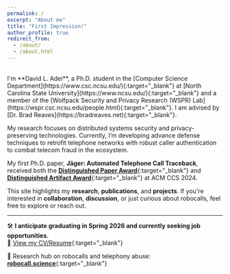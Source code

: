 ```yaml
---
permalink: /
excerpt: "About me"
title: "First Impression!"
author_profile: true
redirect_from: 
  - /about/
  - /about.html
---
```

<br/>
I'm **David L. Adei**, a Ph.D. student in the [Computer Science Department](https://www.csc.ncsu.edu/){:target="_blank"} at [North Carolina State University](https://www.ncsu.edu/){:target="_blank"} and a member of the [Wolfpack Security and Privacy Research (WSPR) Lab](https://wspr.csc.ncsu.edu/people.html){:target="_blank"}. I am advised by [Dr. Brad Reaves](https://bradreaves.net){:target="_blank"}.

My research focuses on distributed systems security and privacy-preserving technologies. Currently, I’m developing advance defense techniques to retrofit telephone networks with robust caller authentication to combat telecom fraud in the ecosystem.

My first Ph.D. paper, **Jäger: Automated Telephone Call Traceback**, received both the [**Distinguished Paper Award**](https://www.sigsac.org/ccs/CCS2024/program/awards.html#:~:text=Kim%2C%20H.%20Lee-,J%C3%A4ger%3A%20Automated%20Telephone%20Call%20Traceback,-Authors%3A%20D.%20Adei){:target="_blank"} and [**Distinguished Artifact Award**](https://www.sigsac.org/ccs/CCS2024/program/awards.html#:~:text=the%20Function%20Granularity-,J%C3%A4ger%3A%20Automated%20Telephone%20Call%20Traceback,-DarthShader%3A%20Fuzzing%20WebGPU){:target="_blank"} at ACM CCS 2024.

This site highlights my **research**, **publications**, and **projects**. If you're interested in **collaboration**, **discussion**, or just curious about robocalls, feel free to explore or reach out.

---

🛠️ **I anticipate graduating in Spring 2026 and currently seeking job opportunities.**  
📄 [View my CV/Resume](../files/david-cv.pdf){:target="_blank"}

🔬 Research hub on robocalls and telephony abuse: [**robocall.science**](https://robocall.science){:target="_blank"}
